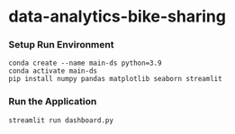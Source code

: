 # data-analytics-bike-sharing

### Setup Run Environment
```
conda create --name main-ds python=3.9
conda activate main-ds
pip install numpy pandas matplotlib seaborn streamlit
```
### Run the Application
```
streamlit run dashboard.py
```
